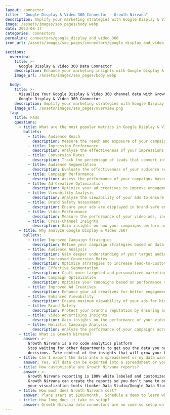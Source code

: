```yaml
---
layout: connector
title:  "Google Display & Video 360 Connector - Growth Nirvana"
description: Amplify your marketing strategies with Google Display & Video 360 integration, gaining actionable insights from campaign data analysis.
image: /assets/images/seo_pages/body.webp
date: 2023-08-17
categories: connectors
permalink: connectors/google_display_and_video_360
icon_url: /assets/images/seo_pages/connectors/google_display_and_video_360

sections:
  overview:
    title: >-
      Google Display & Video 360 Data Connector
    description: Enhance your marketing insights with Google Display & Video 360 integration. Seamlessly merge marketing data, unlocking insights that shape campaign strategies, audience analysis, and operational excellence.
    image_url: /assets/images/seo_pages/body.webp

  body:
    title: >-
      Visualize Your Google Display & Video 360 channel data with Growth Nirvana's
      Google Display & Video 360 Connector
    description: Amplify your marketing strategies with Google Display & Video 360 integration, gaining actionable insights from campaign data analysis.
    image_url: /assets/images/seo_pages/overview.png
  faq:
    title: FAQs
    questions:
      - title: What are the most popular metrics in Google Display & Video 360 to analyze?
        bullets:
          - title: Audience Reach
            description: Measure the reach and exposure of your campaigns to your target audience.
          - title: Impression Performance
            description: Analyze the effectiveness of your impressions in generating engagement.
          - title: Conversion Rates
            description: Track the percentage of leads that convert into customers.
          - title: Audience Segmentation
            description: Evaluate the effectiveness of your audience segmentation strategies.
          - title: Campaign Performance
            description: Assess the performance of your campaigns based on key metrics.
          - title: Ad Creative Optimization
            description: Optimize your ad creatives to improve engagement and conversions.
          - title: Viewability Analysis
            description: Analyze the viewability of your ads to ensure maximum exposure.
          - title: Brand Safety Assessment
            description: Ensure your ads are displayed in brand-safe environments.
          - title: Video Performance
            description: Measure the performance of your video ads, including play rates and completion rates.
          - title: Cross-Channel Insights
            description: Gain insights on how your campaigns perform across different channels.
      - title: Why analyze Google Display & Video 360?
        bullets:
          - title: Improved Campaign Strategies
            description: Refine your campaign strategies based on data-driven insights.
          - title: Audience Analysis
            description: Gain deeper understanding of your target audience's behavior and preferences.
          - title: Increased Conversion Rates
            description: Optimize strategies to increase lead-to-customer conversion rates.
          - title: Effective Segmentation
            description: Craft more targeted and personalized marketing campaigns.
          - title: Campaign Optimization
            description: Optimize your campaigns based on performance metrics.
          - title: Improved Ad Creatives
            description: Enhance your ad creatives for better engagement and conversions.
          - title: Enhanced Viewability
            description: Ensure maximum viewability of your ads for higher exposure.
          - title: Brand Safety
            description: Protect your brand's reputation by ensuring ads are displayed in safe environments.
          - title: Video Advertising Insights
            description: Gain insights on the performance of your video ads.
          - title: Holistic Campaign Analysis
            description: Analyze the performance of your campaigns across multiple channels.
      - title: What is Growth Nirvana?
        answer: >-
          Growth Nirvana is a no code analytics platform 
          Stop waiting for other departments to get you the data you need to make critical business 
          decisions. Take control of the insights that will grow your business.
      - title: Can I export the data into a spreadsheet or my data warehouse?
        answer: Yes, all data can be exported into a spreadsheet or your data warehouse (Google BigQuery, AWS, Snowflake, Azure, etc)
      - title: How customizable are Growth Nirvana reports?
        answer: >-
          Growth Nirvana reporting is 100% white labeled and customized to your specifications.
          Growth Nirvana can create the reports so you don’t have to or you can connect
          your visualization tools (Looker Data Studio/Google Data Studio, Tableau, PowerBI, etc) to Growth Nirvana.
      - title: How much does Growth Nirvana cost?
        answer: Plans start at $200/month.  Schedule a demo to learn what plan is best for you.
      - title: How long does it take to setup?
        answer: Growth Nirvana data connectors are no code so setup only requires a few clicks.
---
```

